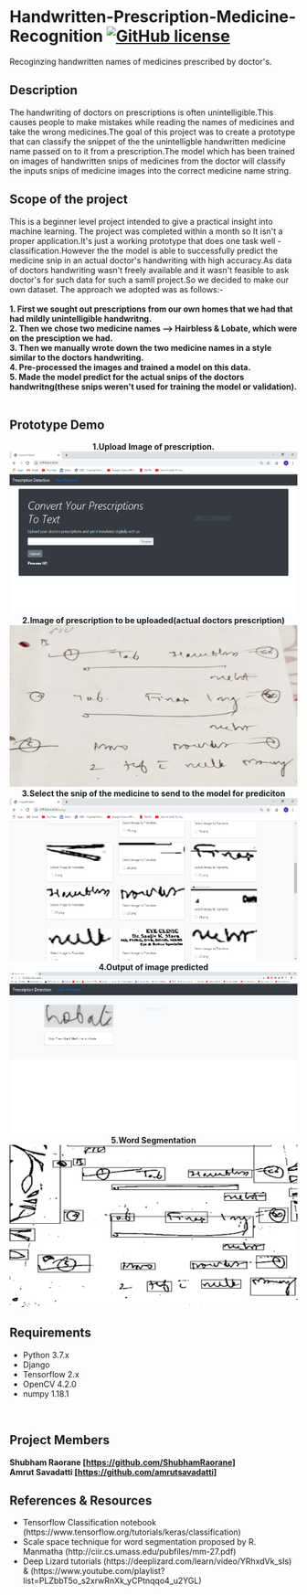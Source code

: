 # Handwritten-Prescription-Medicine-Recognition   [![GitHub license](https://img.shields.io/github/license/ShubhamRaorane/Handwritten-Prescription-Medicine-Recognition)](https://github.com/ShubhamRaorane/Handwritten-Prescription-Medicine-Recognition/blob/master/LICENSE)
Recoginzing handwritten names of medicines prescribed by doctor's.


## Description
The handwriting of doctors on prescriptions is often unintelligible.This causes people to make mistakes while reading the names of medicines and take the wrong medicines.The goal of this project was to create a prototype that can classify the snippet of the the unintelligble handwritten medicine name passed on to it from a prescription.The model which has been trained on images of handwritten snips of medicines from the doctor will classify the inputs snips of medicine images into the correct medicine name string.


## Scope of the project

This is a beginner level project intended to give a practical insight into machine learning. The project was completed within a month so It isn't a proper application.It's just a working prototype that does one task well - classification.However the the model is able to successfully predict the medicine snip in an actual doctor's handwriting with high accuracy.As data of doctors handwriting wasn't freely available and it wasn't feasible to ask doctor's for such data for such a samll project.So we decided to make our own dataset.
The approach we adopted was as follows:-
<br><br>
<b>1. First we sought out prescriptions from our own homes that we had that had mildly unintelligible handwritng.
<br>
2. Then we chose two medicine names --> Hairbless & Lobate, which were on the presciption we had.
<br>
3. Then we manually wrote down the two medicine names in a style similar to the doctors handwriting.
<br>
4. Pre-processed the images and trained a model on this data.
<br>
5. Made the model predict for the actual snips of the doctors handwritng(these snips weren't used for training the model or validation).</b>
<br><br>
## Prototype Demo
<div align="center">
  
<b>1.Upload Image of prescription.</b><br>
![MainPage](https://github.com/ShubhamRaorane/Handwritten-Prescription-Medicine-Recognition/blob/master/demo_images/4765872e-ddbf-4ef2-92b6-c61ec3c78135.png?raw=true?align=centre "Main page")<br>
<b>2.Image of prescription to be uploaded(actual doctors prescription)</b><br>
![Prescription](https://github.com/ShubhamRaorane/Handwritten-Prescription-Medicine-Recognition/blob/master/demo_images/ca8c4cd4-7e82-4043-a1e5-ce3573eb7fc0.png?raw=true "Prescription")<br>
<b>3.Select the snip of the medicine to send to the model for prediciton</b><br>
![SelectImage](https://github.com/ShubhamRaorane/Handwritten-Prescription-Medicine-Recognition/blob/master/demo_images/7ec653ff-9656-4c30-84d4-bcb25a58111e.png?raw=true "SelectImage")<br>
<b>4.Output of image predicted</b><br>
![Output Prediction](https://github.com/ShubhamRaorane/Handwritten-Prescription-Medicine-Recognition/blob/master/demo_images/764e4b7b-a123-4c81-b7b0-b75066821dc1.png?raw=true "Output Prediction")<br>
<b>5.Word Segmentation</b><br>
![Word Segmentation](https://github.com/ShubhamRaorane/Handwritten-Prescription-Medicine-Recognition/blob/master/demo_images/9080a745-562e-49b0-8625-602e1b8aa42d.png?raw=true "Word Segmentation")<br>

</div>

## Requirements
<ul>
  <li>Python 3.7.x</li>
  <li>Django</li>
  <li>Tensorflow 2.x </li>
  <li>OpenCV 4.2.0</li>
  <li>numpy 1.18.1</li>
 </ul>
 <br>
   
 ## Project Members
 
 <b>Shubham Raorane  [https://github.com/ShubhamRaorane] </b>
 <br>
 <b>Amrut Savadatti  [https://github.com/amrutsavadatti] </b>
 
 ## References & Resources
 
 <ul>
  <li>Tensorflow Classification notebook (https://www.tensorflow.org/tutorials/keras/classification)</li>
  <li>Scale space technique for word segmentation proposed by R. Manmatha (http://ciir.cs.umass.edu/pubfiles/mm-27.pdf)</li>
  <li>Deep Lizard tutorials (https://deeplizard.com/learn/video/YRhxdVk_sIs) & (https://www.youtube.com/playlist?list=PLZbbT5o_s2xrwRnXk_yCPtnqqo4_u2YGL)</li>
 </ul>
